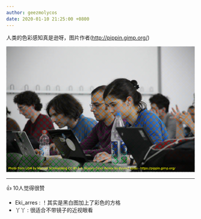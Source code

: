 ```yaml
---
author: geezmolycos
date: 2020-01-10 21:25:00 +0800
---
```


人类的色彩感知真是逊呀，图片作者(<http://pippin.gimp.org/>)

![](/assets/images/qq-zone/2020-01-11-color.png)

---
👍 10人觉得很赞

- Eki_arres : ！其实是黑白图加上了彩色的方格
- 丫丫 : 很适合不带镜子的近视眼看
